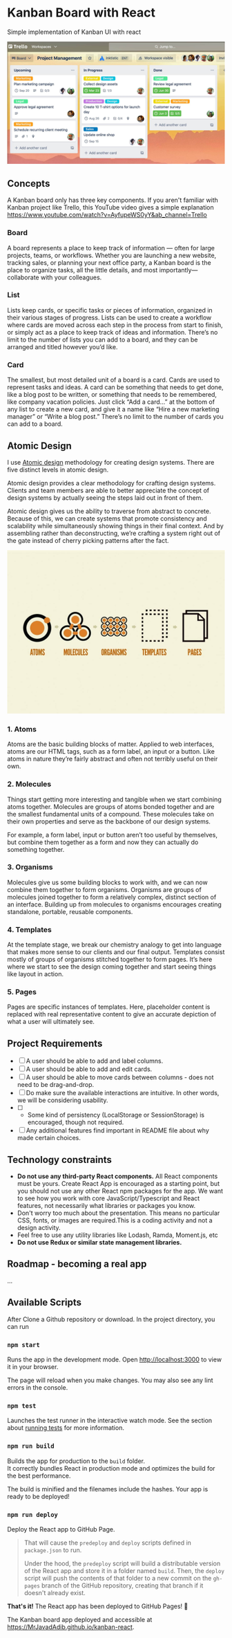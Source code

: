 # Kanban Board with React

Simple implementation of Kanban UI with react

![Kanban Sample Board](doc/kanban-sample-board.jpg?raw=true "Kanban Sample Board")

## Concepts

A Kanban board only has three key components. If you aren't familiar with Kanban project like Trello, this YouTube video gives a simple explanation
https://www.youtube.com/watch?v=AyfupeWS0yY&ab_channel=Trello

### Board

A board represents a place to keep track of information — often for large projects, teams, or workflows. Whether you are launching a new website, tracking sales, or planning your next office party, a Kanban board is the place to organize tasks, all the little details, and most importantly—collaborate with your colleagues.

### List

Lists keep cards, or specific tasks or pieces of information, organized in their various stages of progress. Lists can be used to create a workflow where cards are moved across each step in the process from start to finish, or simply act as a place to keep track of ideas and information. There’s no limit to the number of lists you can add to a board, and they can be arranged and titled however you’d like.

### Card

The smallest, but most detailed unit of a board is a card. Cards are used to represent tasks and ideas. A card can be something that needs to get done, like a blog post to be written, or something that needs to be remembered, like company vacation policies. Just click “Add a card…” at the bottom of any list to create a new card, and give it a name like “Hire a new marketing manager” or “Write a blog post.” There’s no limit to the number of cards you can add to a board.

## Atomic Design

I use [Atomic design](https://bradfrost.com/blog/post/atomic-web-design/) methodology for creating design systems. There are five distinct levels in atomic design.

Atomic design provides a clear methodology for crafting design systems. Clients and team members are able to better appreciate the concept of design systems by actually seeing the steps laid out in front of them.

Atomic design gives us the ability to traverse from abstract to concrete. Because of this, we can create systems that promote consistency and scalability while simultaneously showing things in their final context. And by assembling rather than deconstructing, we’re crafting a system right out of the gate instead of cherry picking patterns after the fact.

![Atomic Design](doc/atomic-design.jpg?raw=true "Atomic Design")

### 1. Atoms

Atoms are the basic building blocks of matter. Applied to web interfaces, atoms are our HTML tags, such as a form label, an input or a button. Like atoms in nature they’re fairly abstract and often not terribly useful on their own.

### 2. Molecules

Things start getting more interesting and tangible when we start combining atoms together. Molecules are groups of atoms bonded together and are the smallest fundamental units of a compound. These molecules take on their own properties and serve as the backbone of our design systems.

For example, a form label, input or button aren’t too useful by themselves, but combine them together as a form and now they can actually do something together.

### 3. Organisms

Molecules give us some building blocks to work with, and we can now combine them together to form organisms. Organisms are groups of molecules joined together to form a relatively complex, distinct section of an interface. Building up from molecules to organisms encourages creating standalone, portable, reusable components.

### 4. Templates

At the template stage, we break our chemistry analogy to get into language that makes more sense to our clients and our final output. Templates consist mostly of groups of organisms stitched together to form pages. It’s here where we start to see the design coming together and start seeing things like layout in action.

### 5. Pages

Pages are specific instances of templates. Here, placeholder content is replaced with real representative content to give an accurate depiction of what a user will ultimately see.

## Project Requirements

- [ ] A user should be able to add and label columns.
- [ ] A user should be able to add and edit cards.
- [ ] A user should be able to move cards between columns - does not need to be drag-and-drop.
- [ ] Do make sure the available interactions are intuitive. In other words, we will be considering usability.
- [ ] - Some kind of persistency (LocalStorage or SessionStorage) is encouraged, though not required.
- [ ] Any additional features find important in README file about why made certain choices.

## Technology constraints

- **Do not use any third-party React components.** All React components must be yours. Create React App is encouraged as a starting point, but you should not use any other React npm packages for the app. We want to see how you work with core JavaScript/Typescript and React features, not necessarily what libraries or packages you know.
- Don't worry too much about the presentation. This means no particular CSS, fonts, or images are required.This is a coding activity and not a design activity.
- Feel free to use any utility libraries like Lodash, Ramda, Moment.js, etc
- **Do not use Redux or similar state management libraries.**

## Roadmap - becoming a real app

...

## Available Scripts

After Clone a Github repository or download. In the project directory, you can run

### `npm start`

Runs the app in the development mode. Open [http://localhost:3000](http://localhost:3000) to view it in your browser.

The page will reload when you make changes. You may also see any lint errors in the console.

### `npm test`

Launches the test runner in the interactive watch mode. See the section about [running tests](https://create-react-app.dev/docs/running-tests/) for more information.

### `npm run build`

Builds the app for production to the `build` folder.\
It correctly bundles React in production mode and optimizes the build for the best performance.

The build is minified and the filenames include the hashes. Your app is ready to be deployed!

### `npm run deploy`

Deploy the React app to GitHub Page.

> That will cause the `predeploy` and `deploy` scripts defined in `package.json` to run.
>
> Under the hood, the `predeploy` script will build a distributable version of the React app and store it in a folder named `build`. Then, the `deploy` script will push the contents of that folder to a new commit on the `gh-pages` branch of the GitHub repository, creating that branch if it doesn't already exist.

**That's it!** The React app has been deployed to GitHub Pages! :rocket:

The Kanban board app deployed and accessible at https://MrJavadAdib.github.io/kanban-react.
